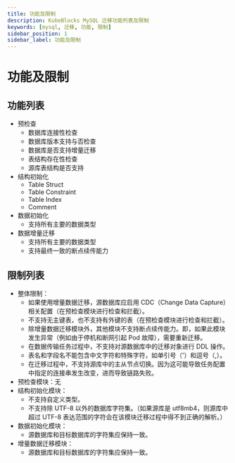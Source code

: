 ```yaml
---
title: 功能及限制
description: KubeBlocks MySQL 迁移功能列表及限制
keywords: [mysql, 迁移, 功能, 限制]
sidebar_position: 1
sidebar_label: 功能及限制
---
```


# 功能及限制

## 功能列表

* 预检查
  * 数据库连接性检查
  * 数据库版本支持与否检查
  * 数据库是否支持增量迁移
  * 表结构存在性检查
  * 源库表结构是否支持
* 结构初始化
  * Table Struct
  * Table Constraint
  * Table Index
  * Comment
* 数据初始化
  * 支持所有主要的数据类型
* 数据增量迁移
  * 支持所有主要的数据类型
  * 支持最终一致的断点续传能力

## 限制列表

* 整体限制：
  * 如果使用增量数据迁移，源数据库应启用 CDC（Change Data Capture）相关配置（在预检查模块进行检查和拦截）。
  * 不支持无主键表，也不支持有外键的表（在预检查模块进行检查和拦截）。
  * 除增量数据迁移模块外，其他模块不支持断点续传能力。即，如果此模块发生异常（例如由于停机和断网引起 Pod 故障），需要重新迁移。
  * 在数据传输任务过程中，不支持对源数据库中的迁移对象进行 DDL 操作。
  * 表名和字段名不能包含中文字符和特殊字符，如单引号（'）和逗号（,）。
  * 在迁移过程中，不支持源库中的主从节点切换。因为这可能导致任务配置中指定的连接串发生改变，进而导致链路失败。
* 预检查模块：无
* 结构初始化模块：
  * 不支持自定义类型。
  * 不支持除 UTF-8 以外的数据库字符集。（如果源库是 utf8mb4，则源库中超过 UTF-8 表达范围的字符会在该模块迁移过程中得不到正确的解析。）
* 数据初始化模块：
  * 源数据库和目标数据库的字符集应保持一致。
* 增量数据迁移模块：
  * 源数据库和目标数据库的字符集应保持一致。
